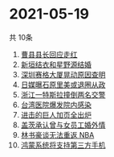 # 2021-05-19
  共 10条

  <!-- BEGIN -->
  <!-- 最后更新时间:Wed May 19 2021 22:14:08 GMT+0000 (Coordinated Universal Time) -->
  1. [曹县县长回应走红](https://www.zhihu.com/search?q=曹县)
1. [新垣结衣和星野源结婚](https://www.zhihu.com/search?q=新垣结衣结婚)
1. [深圳赛格大厦晃动原因查明](https://www.zhihu.com/search?q=赛格大厦)
1. [日媒曝石原里美或退圈从政](https://www.zhihu.com/search?q=石原里美)
1. [浙江一特斯拉撞倒两名交警](https://www.zhihu.com/search?q=特斯拉)
1. [台湾医院爆发院内感染](https://www.zhihu.com/search?q=台湾疫情)
1. [进击的巨人加页全出炉](https://www.zhihu.com/search?q=进击的巨人)
1. [盖茨承认曾与女员工婚外情](https://www.zhihu.com/search?q=比尔盖茨)
1. [林书豪谈无法重返 NBA](https://www.zhihu.com/search?q=林书豪)
1. [鸿蒙系统将支持第三方手机](https://www.zhihu.com/search?q=鸿蒙系统)
  <!-- END -->
  
